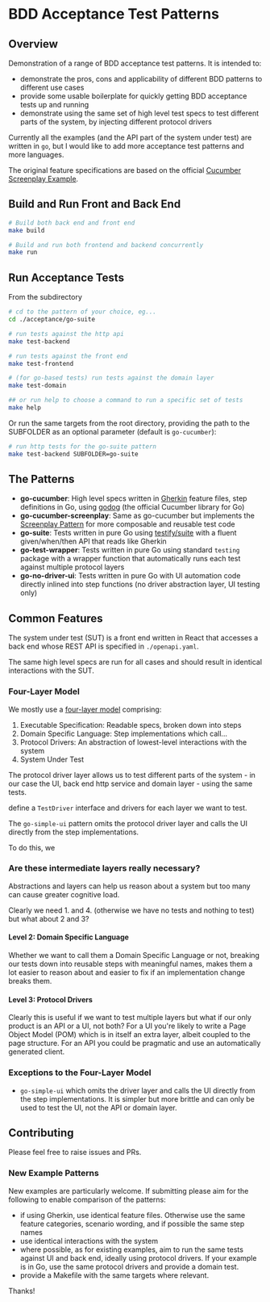 # BDD Acceptance Test Patterns

## Overview

Demonstration of a range of BDD acceptance test patterns. It is intended to:
- demonstrate the pros, cons and applicability of different BDD patterns to different use cases
- provide some usable boilerplate for quickly getting BDD acceptance tests up and running
- demonstrate using the same set of high level test specs to test different parts of the system, by injecting different protocol drivers

Currently all the examples (and the API part of the system under test) are written in `go`, but I would like to add more acceptance test patterns and more languages.

The original feature specifications are based on the official [Cucumber Screenplay Example](https://github.com/cucumber-school/screenplay-example/tree/code).

## Build and Run Front and Back End
```sh
# Build both back end and front end
make build

# Build and run both frontend and backend concurrently
make run
```

## Run Acceptance Tests

From the subdirectory
```sh
# cd to the pattern of your choice, eg...
cd ./acceptance/go-suite

# run tests against the http api
make test-backend

# run tests against the front end
make test-frontend

# (for go-based tests) run tests against the domain layer
make test-domain

## or run help to choose a command to run a specific set of tests
make help
```

Or run the same targets from the root directory, providing the path to the SUBFOLDER as an optional parameter (default is `go-cucumber`):
```sh
# run http tests for the go-suite pattern
make test-backend SUBFOLDER=go-suite
```


## The Patterns
- **go-cucumber**: High level specs written in [Gherkin](https://cucumber.io/docs/gherkin/reference/) feature files, step definitions in Go, using [godog](https://github.com/cucumber/godog) (the official Cucumber library for Go)
- **go-cucumber-screenplay**: Same as go-cucumber but implements the [Screenplay Pattern](https://cucumber.io/docs/bdd/screenplay/) for more composable and reusable test code
- **go-suite**: Tests written in pure Go using [testify/suite](https://github.com/stretchr/testify#suite-package) with a fluent given/when/then API that reads like Gherkin
- **go-test-wrapper**: Tests written in pure Go using standard `testing` package with a wrapper function that automatically runs each test against multiple protocol layers
- **go-no-driver-ui**: Tests written in pure Go with UI automation code directly inlined into step functions (no driver abstraction layer, UI testing only)



## Common Features

The system under test (SUT) is a front end written in React that accesses a back end whose REST API is specified in `./openapi.yaml`.

The same high level specs are run for all cases and should result in identical interactions with the SUT.

### Four-Layer Model

We mostly use a [four-layer model](https://continuous-delivery.co.uk/downloads/ATDD%20Guide%2026-03-21.pdf) comprising:
1. Executable Specification: Readable specs, broken down into steps
2. Domain Specific Language: Step implementations which call...
3. Protocol Drivers: An abstraction of lowest-level interactions with the system
4. System Under Test

The protocol driver layer allows us to test different parts of the system - in our case the UI, back end http service and domain layer - using the same tests.

define a `TestDriver` interface and drivers for each layer we want to test. 

The `go-simple-ui` pattern omits the protocol driver layer and calls the UI directly from the step implementations. 

To do this, we 

### Are these intermediate layers really necessary?

Abstractions and layers can help us reason about a system but too many can cause greater cognitive load.

Clearly we need 1. and 4. (otherwise we have no tests and nothing to test) but what about 2 and 3?

#### Level 2: Domain Specific Language
Whether we want to call them a Domain Specific Language or not, breaking our tests down into reusable steps with meaningful names, makes them a lot easier to reason about and easier to fix if an implementation change breaks them.

#### Level 3: Protocol Drivers

Clearly this is useful if we want to test multiple layers but what if our only product is an API or a UI, not both? For a UI you're likely to write a Page Object Model (POM) which is in itself an extra layer, albeit coupled to the page structure. For an API you could be pragmatic and use an automatically generated client. 


### Exceptions to the Four-Layer Model

- `go-simple-ui` which omits the driver layer and calls the UI directly from the step implementations. It is simpler but more brittle and can only be used to test the UI, not the API or domain layer.


## Contributing

Please feel free to raise issues and PRs. 

### New Example Patterns

New examples are particularly welcome. If submitting please aim for the following to enable comparison of the patterns:

- if using Gherkin, use identical feature files. Otherwise use the same feature categories, scenario wording, and if possible the same step names
- use identical interactions with the system
- where possible, as for existing examples, aim to run the same tests against UI and back end, ideally using protocol drivers. If your example is in Go, use the same protocol drivers and provide a domain test.
- provide a Makefile with the same targets where relevant. 

Thanks!


